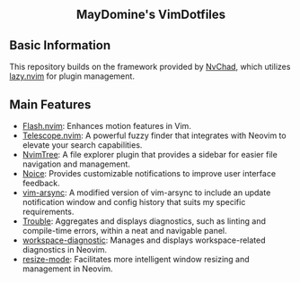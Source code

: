 <h2 align="center">MayDomine's VimDotfiles</h2>

## Basic Information

This repository builds on the framework provided by [NvChad](https://github.com/NvChad/NvChad.git), which utilizes [lazy.nvim](https://github.com/LazyVim/LazyVim.git) for plugin management.

## Main Features

- [Flash.nvim](https://github.com/folke/flash.nvim): Enhances motion features in Vim.
- [Telescope.nvim](https://github.com/nvim-telescope/telescope.nvim): A powerful fuzzy finder that integrates with Neovim to elevate your search capabilities.
- [NvimTree](https://github.com/nvim-tree/nvim-tree.lua): A file explorer plugin that provides a sidebar for easier file navigation and management.
- [Noice](https://github.com/folke/noice.nvim): Provides customizable notifications to improve user interface feedback.
- [vim-arsync](https://github.com/KenN7/vim-arsync.git): A modified version of vim-arsync to include an update notification window and config history that suits my specific requirements.
- [Trouble](https://github.com/folke/trouble.nvim): Aggregates and displays diagnostics, such as linting and compile-time errors, within a neat and navigable panel.
- [workspace-diagnostic](https://github.com/workspace-diagnostics.nvim.git): Manages and displays workspace-related diagnostics in Neovim.
- [resize-mode](https://github.com/mrjones2014/smart-splits.nvim.git): Facilitates more intelligent window resizing and management in Neovim.

